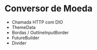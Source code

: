 # Conversor de Moeda

* Chamada HTTP com DIO
* ThemeData
* Bordas / OutlineInputBorder
* FutureBuilder
* Divider
